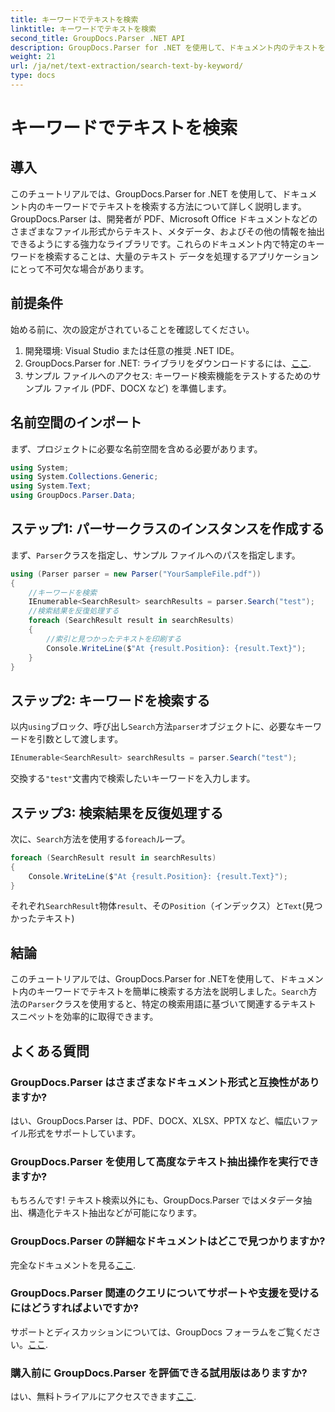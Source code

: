 ```yaml
---
title: キーワードでテキストを検索
linktitle: キーワードでテキストを検索
second_title: GroupDocs.Parser .NET API
description: GroupDocs.Parser for .NET を使用して、ドキュメント内のテキストをキーワードで検索する方法を学びます。関連するコンテンツを効率的に簡単に抽出します。
weight: 21
url: /ja/net/text-extraction/search-text-by-keyword/
type: docs
---
```

# キーワードでテキストを検索

## 導入
このチュートリアルでは、GroupDocs.Parser for .NET を使用して、ドキュメント内のキーワードでテキストを検索する方法について詳しく説明します。GroupDocs.Parser は、開発者が PDF、Microsoft Office ドキュメントなどのさまざまなファイル形式からテキスト、メタデータ、およびその他の情報を抽出できるようにする強力なライブラリです。これらのドキュメント内で特定のキーワードを検索することは、大量のテキスト データを処理するアプリケーションにとって不可欠な場合があります。
## 前提条件
始める前に、次の設定がされていることを確認してください。
1. 開発環境: Visual Studio または任意の推奨 .NET IDE。
2.  GroupDocs.Parser for .NET: ライブラリをダウンロードするには、[ここ](https://releases.groupdocs.com/parser/net/).
3. サンプル ファイルへのアクセス: キーワード検索機能をテストするためのサンプル ファイル (PDF、DOCX など) を準備します。

## 名前空間のインポート
まず、プロジェクトに必要な名前空間を含める必要があります。
```csharp
using System;
using System.Collections.Generic;
using System.Text;
using GroupDocs.Parser.Data;
```
## ステップ1: パーサークラスのインスタンスを作成する
まず、`Parser`クラスを指定し、サンプル ファイルへのパスを指定します。
```csharp
using (Parser parser = new Parser("YourSampleFile.pdf"))
{
    //キーワードを検索
    IEnumerable<SearchResult> searchResults = parser.Search("test");
    //検索結果を反復処理する
    foreach (SearchResult result in searchResults)
    {
        //索引と見つかったテキストを印刷する
        Console.WriteLine($"At {result.Position}: {result.Text}");
    }
}
```
## ステップ2: キーワードを検索する
以内`using`ブロック、呼び出し`Search`方法`parser`オブジェクトに、必要なキーワードを引数として渡します。
```csharp
IEnumerable<SearchResult> searchResults = parser.Search("test");
```
交換する`"test"`文書内で検索したいキーワードを入力します。
## ステップ3: 検索結果を反復処理する
次に、`Search`方法を使用する`foreach`ループ。
```csharp
foreach (SearchResult result in searchResults)
{
    Console.WriteLine($"At {result.Position}: {result.Text}");
}
```
それぞれ`SearchResult`物体`result`、その`Position`（インデックス）と`Text`(見つかったテキスト)

## 結論
このチュートリアルでは、GroupDocs.Parser for .NETを使用して、ドキュメント内のキーワードでテキストを簡単に検索する方法を説明しました。`Search`方法の`Parser`クラスを使用すると、特定の検索用語に基づいて関連するテキスト スニペットを効率的に取得できます。

## よくある質問
### GroupDocs.Parser はさまざまなドキュメント形式と互換性がありますか?
はい、GroupDocs.Parser は、PDF、DOCX、XLSX、PPTX など、幅広いファイル形式をサポートしています。
### GroupDocs.Parser を使用して高度なテキスト抽出操作を実行できますか?
もちろんです! テキスト検索以外にも、GroupDocs.Parser ではメタデータ抽出、構造化テキスト抽出などが可能になります。
### GroupDocs.Parser の詳細なドキュメントはどこで見つかりますか?
完全なドキュメントを見る[ここ](https://tutorials.groupdocs.com/parser/net/).
### GroupDocs.Parser 関連のクエリについてサポートや支援を受けるにはどうすればよいですか?
サポートとディスカッションについては、GroupDocs フォーラムをご覧ください。[ここ](https://forum.groupdocs.com/c/parser/17).
### 購入前に GroupDocs.Parser を評価できる試用版はありますか?
はい、無料トライアルにアクセスできます[ここ](https://releases.groupdocs.com/).